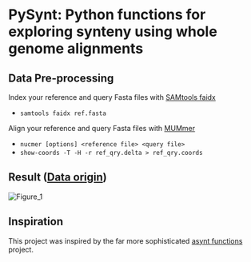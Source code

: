 # PySynt: Python functions for exploring synteny using whole genome alignments

## Data Pre-processing

Index your reference and query Fasta files with [SAMtools faidx](https://www.htslib.org/doc/samtools-faidx.html)
* ```samtools faidx ref.fasta```

Align your reference and query Fasta files with [MUMmer](https://mummer4.github.io/)
* ```nucmer [options] <reference file> <query file>```
* ```show-coords -T -H -r ref_qry.delta > ref_qry.coords```

## Result ([Data origin](https://www.nature.com/articles/s41598-018-26416-2))

![Figure_1](https://github.com/user-attachments/assets/2686c927-593d-45d7-a51b-4e9ef3085451)

## Inspiration
This project was inspired by the far more sophisticated [asynt functions](https://github.com/simonhmartin/asynt/tree/master) project.
